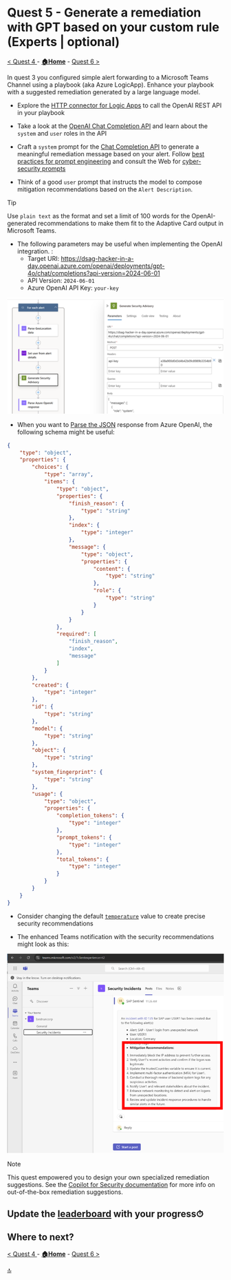 # Quest 5 - Generate a remediation with GPT based on your custom rule (Experts | optional)

[< Quest 4 ](quest4.md) - **[🏠Home](../README.md)** - [ Quest 6 >](quest6.md)

In quest 3 you configured simple alert forwarding to a Microsoft Teams Channel using a playbook (aka Azure LogicApp). Enhance your playbook with a suggested remediation generated by a large language model.

* Explore the [HTTP connector for Logic Apps](https://learn.microsoft.com/azure/connectors/connectors-native-http?tabs=consumption#connector-technical-reference) to call the OpenAI REST API in your playbook

* Take a look at the [OpenAI Chat Completion API](https://platform.openai.com/docs/guides/chat-completions/overview) and learn about the `system` and `user` roles in the API

* Craft a `system` prompt for the [Chat Completion API](https://platform.openai.com/docs/guides/chat-completions/overview) to generate a meaningful remediation message based on your alert. Follow [best practices for prompt engineering](https://learn.microsoft.com/azure/ai-services/openai/concepts/advanced-prompt-engineering?pivots=programming-language-chat-completions#system-message) and consult the Web for [cyber-security prompts](https://github.com/DummyKitty/Cyber-Security-chatGPT-prompt)

* Think of a good `user` prompt that instructs the model to compose mitigation recommendations based on the `Alert Description`.

> [!TIP]
> Use `plain text` as the format and set a limit of 100 words for the OpenAI-generated recommendations to make them fit to the Adaptive Card output in Microsoft Teams.

* The following parameters may be useful when implementing the OpenAI integration. :
  * Target URI: https://dsag-hacker-in-a-day.openai.azure.com/openai/deployments/gpt-4o/chat/completions?api-version=2024-06-01
  * API Version: `2024-06-01`
  * Azure OpenAI API Key: `your-key`

<p align="center" width="100%">
<img alt="Step 32" src="assets/quest5/5-1.png"  width="600">
</p>

* When you want to [Parse the JSON](https://learn.microsoft.com/azure/logic-apps/logic-apps-perform-data-operations?tabs=consumption#parse-json-action) response from Azure OpenAI, the following schema might be useful:

``` json
{
    "type": "object",
    "properties": {
        "choices": {
            "type": "array",
            "items": {
                "type": "object",
                "properties": {
                    "finish_reason": {
                        "type": "string"
                    },
                    "index": {
                        "type": "integer"
                    },
                    "message": {
                        "type": "object",
                        "properties": {
                            "content": {
                                "type": "string"
                            },
                            "role": {
                                "type": "string"
                            }
                        }
                    }
                },
                "required": [
                    "finish_reason",
                    "index",
                    "message"
                ]
            }
        },
        "created": {
            "type": "integer"
        },
        "id": {
            "type": "string"
        },
        "model": {
            "type": "string"
        },
        "object": {
            "type": "string"
        },
        "system_fingerprint": {
            "type": "string"
        },
        "usage": {
            "type": "object",
            "properties": {
                "completion_tokens": {
                    "type": "integer"
                },
                "prompt_tokens": {
                    "type": "integer"
                },
                "total_tokens": {
                    "type": "integer"
                }
            }
        }
    }
}
```

* Consider changing the default [`temperature`](https://gptforwork.com/guides/openai-gpt3-temperature) value to create precise security recommendations

* The enhanced Teams notification with the security recommendations might look as this: 

<p align="center" width="100%">
<img alt="Step 32" src="assets/quest5/5-2.png"  width="600">
</p>

> [!NOTE]
> This quest empowered you to design your own specialized remediation suggestions. See the [Copilot for Security documentation](https://microsoft.github.io/PartnerResources/skilling/microsoft-security-academy/microsoft-copilot-for-security#use-cases) for more info on out-of-the-box remediation suggestions.

## Update the [leaderboard](https://forms.office.com/r/aYH8rh7vp5) with your progress⏱

## Where to next?

[< Quest 4 ](quest4.md) - **[🏠Home](../README.md)** - [ Quest 6 >](quest6.md)

[🔝](#)
